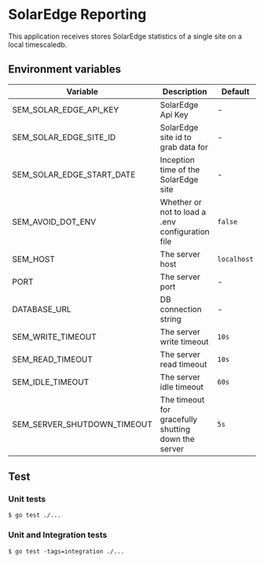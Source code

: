 # SolarEdge Reporting

This application receives stores SolarEdge statistics of a single site on a local timescaledb. 

## Environment variables

| Variable                    | Description                                         | Default |
|-----------------------------|-----------------------------------------------------| -------- |
| SEM_SOLAR_EDGE_API_KEY      | SolarEdge Api Key                                   | - |
| SEM_SOLAR_EDGE_SITE_ID      | SolarEdge site id to grab data for                  | - |
| SEM_SOLAR_EDGE_START_DATE   | Inception time of the SolarEdge site                | - |
| SEM_AVOID_DOT_ENV           | Whether or not to load a .env configuration file    | `false` |
| SEM_HOST                    | The server host                                     | `localhost` |
| PORT                        | The server port                                     | - |
| DATABASE_URL                | DB connection string                                | - |
| SEM_WRITE_TIMEOUT           | The server write timeout                            | `10s` |
| SEM_READ_TIMEOUT            | The server read timeout                             | `10s` |
| SEM_IDLE_TIMEOUT            | The server idle timeout                             | `60s` |
| SEM_SERVER_SHUTDOWN_TIMEOUT | The timeout for gracefully shutting down the server | `5s` |

## Test
### Unit tests
```
$ go test ./...
```

### Unit and Integration tests
```
$ go test -tags=integration ./...
```

